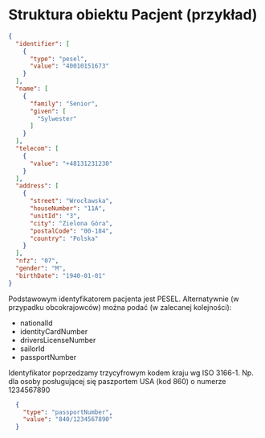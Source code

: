 # Struktura obiektu Pacjent (przykład)

```json
{
  "identifier": [
    {
      "type": "pesel",
      "value": "40010151673"
    }
  ],
  "name": [
    {
      "family": "Senior",
      "given": [
        "Sylwester"
      ]
    }
  ],
  "telecom": [
    {
      "value": "+48131231230"
    }
  ],
  "address": [
    {
      "street": "Wrocławska",
      "houseNumber": "11A",
      "unitId": "3",
      "city": "Zielona Góra",
      "postalCode": "00-184",
      "country": "Polska"
    }
  ],
  "nfz": "07",
  "gender": "M",
  "birthDate": "1940-01-01"
}
```
Podstawowym identyfikatorem pacjenta jest PESEL. Alternatywnie (w przypadku obcokrajowców) można podać (w zalecanej kolejności):
 - nationalId
 - identityCardNumber
 - driversLicenseNumber
 - sailorId
 - passportNumber

Identyfikator poprzedzamy trzycyfrowym kodem kraju wg ISO 3166-1. Np. dla osoby posługującej się paszportem USA (kod 860) o numerze 1234567890
```json
  {
    "type": "passportNumber",
    "value": "840/1234567890"
  }
```